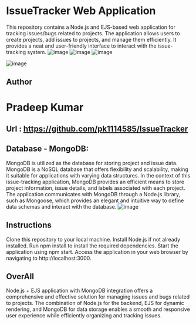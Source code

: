 # IssueTracker Web Application
This repository contains a Node.js and EJS-based web application for tracking issues/bugs related to projects. The application allows users to create projects, add issues to projects, and manage them efficiently. It provides a neat and user-friendly interface to interact with the issue-tracking system.
![image](https://github.com/pk1114585/IssueTracker/assets/45114125/463e7409-3418-4567-9abb-6996ece99758)
![image](https://github.com/pk1114585/IssueTracker/assets/45114125/e6ae10df-8fb3-4978-aa87-b781e46c9a12)
![image](https://github.com/pk1114585/IssueTracker/assets/45114125/c755922a-db74-4a91-b8dd-24e954dc5d02)

![image](https://github.com/pk1114585/IssueTracker/assets/45114125/0ea43aa5-1a72-4b4d-9164-783ba1664f35)


## Author
# Pradeep Kumar

##  Url : https://github.com/pk1114585/IssueTracker

## Database - MongoDB:
MongoDB is utilized as the database for storing project and issue data. MongoDB is a NoSQL database that offers flexibility and scalability, making it suitable for applications with varying data structures. In the context of this issue-tracking application, MongoDB provides an efficient means to store project information, issue details, and labels associated with each project.
The application communicates with MongoDB through a Node.js library, such as Mongoose, which provides an elegant and intuitive way to define data schemas and interact with the database.
![image](https://github.com/pk1114585/IssueTracker/assets/45114125/549c5fd6-b1f8-491d-9ed3-b1011b9d8b53)



## Instructions
Clone this repository to your local machine.
Install Node.js if not already installed.
Run npm install to install the required dependencies.
Start the application using npm start.
Access the application in your web browser by navigating to http://localhost:3000.

## OverAll
Node.js + EJS application with MongoDB integration offers a comprehensive and effective solution for managing issues and bugs related to projects. The combination of Node.js for the backend, EJS for dynamic rendering, and MongoDB for data storage enables a smooth and responsive user experience while efficiently organizing and tracking issues.

